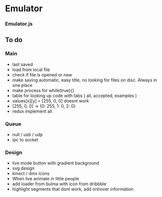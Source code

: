 # Emulator

### Emulator.js
## To do

### Main
- last saved 
- load from local file
- check if file is opened or new
- make saving automatic, easy title, no looking for files on disc. Always in one place
- make process for while(true){} 
- table for looking up code with tabs ( all, accepted, examples )
- values[x][y] = [255, 0, 0] doesnt work
- [255, 0, 0] -> {0: 255, 1: 0, 2: 0}
- redux implement all 

### Queue
- null / usb / udp 
- ipc to socket

### Design
- live mode button with gradient background
- svg design
- kinect / dmx icons
- When live animate in little people
- add loader from bulma with icon from dribbble
- highlight segments that dont work, add onhover information
